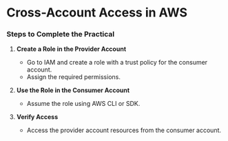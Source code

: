 # Cross-Account Access in AWS

### Steps to Complete the Practical

1. **Create a Role in the Provider Account**  
   - Go to IAM and create a role with a trust policy for the consumer account.
   - Assign the required permissions.

2. **Use the Role in the Consumer Account**  
   - Assume the role using AWS CLI or SDK.

3. **Verify Access**  
   - Access the provider account resources from the consumer account.
